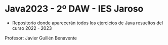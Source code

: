 # Java2023 - 2º DAW - IES Jaroso

- Repositorio donde aparecerán todos los ejercicios de Java resueltos del curso 2022 - 2023

Profesor: Javier Guillén Benavente
